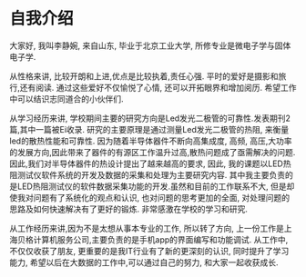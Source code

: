 # 自我介绍

大家好, 我叫李静婉, 来自山东, 毕业于北京工业大学, 所修专业是微电子学与固体电子学.

从性格来讲, 比较开朗和上进,优点是比较执着,责任心强. 平时的爱好是摄影和旅行,还有阅读. 通过这些爱好不仅愉悦了心情, 还可以开拓眼界和增加阅历. 希望工作中可以结识志同道合的小伙伴们.

从学习经历来讲, 学校期间主要的研究方向是Led发光二极管的可靠性.发表期刊2篇,其中一篇被Ei收录. 研究的主要原理是通过测量Led发光二极管的热阻, 来衡量led的散热性能和可靠性. 因为随着半导体器件不断向高集成度, 高频, 高压,大功率的发展方向,因此带来了器件的有源区工作温升过高,散热问题成了亟需解决的问题.因此,我们对半导体器件的热设计提出了越来越高的要求, 因此, 我的课题以LED热阻测试仪软件系统的开发及数据的采集和处理为主要研究内容. 其中我主要负责的是LED热阻测试仪的软件数据采集功能的开发.虽然和目前的工作联系不大, 但是却使我对问题有了系统化的观点和认识, 也对问题的思考更加的全面, 对处理问题的思路及如何快速解决有了更好的锻炼. 非常感激在学校的学习和研究.

从工作经历来讲,因为不是太想从事本专业的工作, 所以转了方向, 上一份工作是上海贝格计算机服务公司,主要负责的是手机app的界面编写和功能调试. 从工作中, 不仅仅收获了朋友, 更重要的是我IT行业有了新的更深刻的认识, 同时提升了学习能力, 希望以后在大数据的工作中,可以通过自己的努力, 和大家一起收获成长.